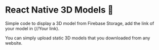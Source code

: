 # React Native 3D Models 🌷

Simple code to display a 3D model from Firebase Storage, add the link of your model in (//Your link).

You can simply upload static 3D models that you downloaded from any website.
